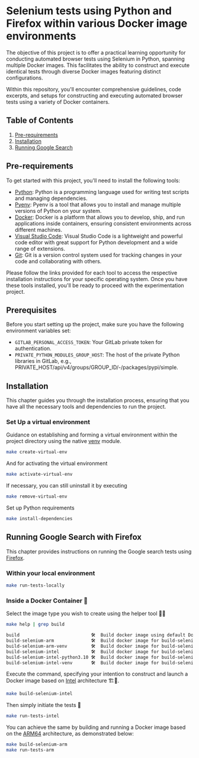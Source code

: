 # Selenium tests using Python and Firefox within various Docker image environments

The objective of this project is to offer a practical learning opportunity for conducting automated browser tests using Selenium in Python, spanning multiple Docker images. This facilitates the ability to construct and execute identical tests through diverse Docker images featuring distinct configurations.

Within this repository, you'll encounter comprehensive guidelines, code excerpts, and setups for constructing and executing automated browser tests using a variety of Docker containers.

## Table of Contents

1. [Pre-requirements](#pre-requirements)
2. [Installation](#installation)
3. [Running Google Search](#running-google-search)

## Pre-requirements

To get started with this project, you'll need to install the following tools:

- [Python](https://www.python.org/): Python is a programming language used for writing test scripts and managing dependencies.
- [Pyenv](https://github.com/pyenv/pyenv): Pyenv is a tool that allows you to install and manage multiple versions of Python on your system.
- [Docker](https://www.docker.com/): Docker is a platform that allows you to develop, ship, and run applications inside containers, ensuring consistent environments across different machines.
- [Visual Studio Code](https://code.visualstudio.com/): Visual Studio Code is a lightweight and powerful code editor with great support for Python development and a wide range of extensions.
- [Git](https://git-scm.com/): Git is a version control system used for tracking changes in your code and collaborating with others.

Please follow the links provided for each tool to access the respective installation instructions for your specific operating system. Once you have these tools installed, you'll be ready to proceed with the experimentation project.

## Prerequisites

Before you start setting up the project, make sure you have the following environment variables set:

* `GITLAB_PERSONAL_ACCESS_TOKEN`: Your GitLab private token for authentication.
* `PRIVATE_PYTHON_MODULES_GROUP_HOST`: The host of the private Python libraries in GitLab, e.g., PRIVATE_HOST/api/v4/groups/GROUP_ID/-/packages/pypi/simple.

## Installation

This chapter guides you through the installation process, ensuring that you have all the necessary tools and dependencies to run the project.

### Set Up a virtual environment

Guidance on establishing and forming a virtual environment within the project directory using the native [venv](https://docs.python.org/3/library/venv.html) module.

```bash
make create-virtual-env
```

And for activating the virtual environment

```bash
make activate-virtual-env
```

If necessary, you can still uninstall it by executing

```bash
make remove-virtual-env
```

Set up Python requirements

```bash
make install-dependencies
```

## Running Google Search with Firefox

This chapter provides instructions on running the Google search tests using [Firefox](https://www.mozilla.org/en-US/firefox/new/).

### Within your local environment

```bash
make run-tests-locally
```

### Inside a Docker Container 🐳

Select the image type you wish to create using the helper tool 👷‍♂️

```bash
make help | grep build

build                           🛠️  Build docker image using default Dockerfile
build-selenium-arm              🛠️  Build docker image for build-selenium-arm
build-selenium-arm-venv         🛠️  Build docker image for build-selenium-arm-venv
build-selenium-intel            🛠️  Build docker image for build-selenium-intel 
build-selenium-intel-python3.10 🛠️  Build docker image for build-selenium-intel-python3.10
build-selenium-intel-venv       🛠️  Build docker image for build-selenium-intel-venv
```

Execute the command, specifying your intention to construct and launch a Docker image based on [Intel](https://en.wikipedia.org/wiki/X86-64) architecture 🏗️🐳.

```bash
make build-selenium-intel 
```

Then simply initiate the tests 🚀

```bash
make run-tests-intel
```

You can achieve the same by building and running a Docker image based on the [ARM64](https://en.wikipedia.org/wiki/AArch64) architecture, as demonstrated below:

```bash
make build-selenium-arm
make run-tests-arm
```
